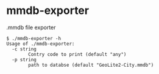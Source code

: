 # mmdb-exporter
.mmdb file exporter
```
$ ./mmdb-exporter -h
Usage of ./mmdb-exporter:
  -c string
        Contry code to print (default "any")
  -p string
        path to databse (default "GeoLite2-City.mmdb")
```
